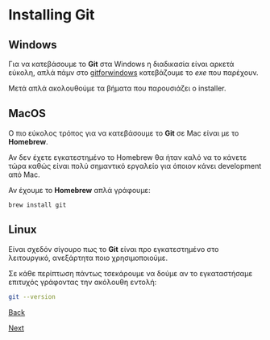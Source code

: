 # Installing Git


##  Windows

Για να κατεβάσουμε το **Git** στα Windows η διαδικασία είναι αρκετά εύκολη, απλά πάμν στο [gitforwindows](https://gitforwindows.org/) κατεβάζουμε το *exe* που παρέχουν.

Μετά απλά ακολουθούμε τα βήματα που παρουσιάζει ο installer.

## MacOS

Ο πιο εύκολος τρόπος για να κατεβάσουμε το **Git** σε Mac είναι με το **Homebrew**.

Αν δεν έχετε εγκατεστημένο το Homebrew θα ήταν καλό να το κάνετε τώρα καθώς είναι πολύ σημαντικό εργαλείο για όποιον κάνει development από Mac.

Αν έχουμε το **Homebrew** απλά γράφουμε:

```
brew install git
```

## Linux

Είναι σχεδόν σίγουρο πως το **Git** είναι προ εγκατεστημένο στο λειτουργικό, ανεξάρτητα ποιο χρησιμοποιούμε.

Σε κάθε περίπτωση πάντως τσεκάρουμε να δούμε αν το εγκαταστήσαμε επιτυχός γράφοντας την ακόλουθη εντολή:

```bash
git --version
```
[Back](https://github.com/unipi-projects/extras/blob/main/Other/Git/README.md)

[Next](https://github.com/unipi-projects/extras/blob/main/Other/Git/Introduction%20to%20Github/README.md)
